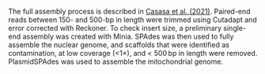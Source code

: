 The full assembly process is described in [Casasa et al.,(2021)](https://www.ncbi.nlm.nih.gov/pmc/articles/PMC7826178/). Paired-end reads between 150- and 500-bp in length were trimmed using Cutadapt and error corrected with Reckoner. To check insert size, a preliminary single-end assembly was created with Minia. SPAdes was then used to fully assemble the nuclear genome, and scaffolds that were identified as contamination, at low coverage (<1×), and < 500 bp in length were removed. PlasmidSPAdes was used to assemble the mitochondrial genome.
